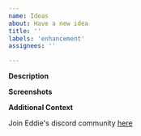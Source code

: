 ```yaml
---
name: Ideas
about: Have a new idea
title: ''
labels: 'enhancement'
assignees: ''

---
```


**Description**

<!-- A brief description -->

**Screenshots**

<!-- Please add a screenshot if applicable -->

**Additional Context**  <!-- Optional -->  

<!-- Add any other context -->

Join Eddie's discord community [here](http://discord.eddiehub.org)
